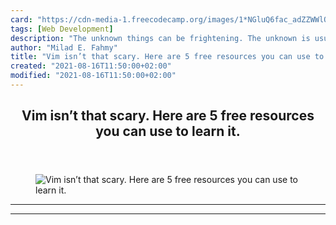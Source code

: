 ```yaml
---
card: "https://cdn-media-1.freecodecamp.org/images/1*NGluQ6fac_adZZWWlQ3VFw.jpeg"
tags: [Web Development]
description: "The unknown things can be frightening. The unknown is usually"
author: "Milad E. Fahmy"
title: "Vim isn’t that scary. Here are 5 free resources you can use to learn it."
created: "2021-08-16T11:50:00+02:00"
modified: "2021-08-16T11:50:00+02:00"
---
```

<div class="site-wrapper">
<main id="site-main" class="site-main outer">
<div class="inner">
<article class="post-full post tag-web-development tag-programming tag-learning-to-code tag-self-improvement tag-technology ">
<header class="post-full-header">
<h1 class="post-full-title">Vim isn’t that scary. Here are 5 free resources you can use to learn it.</h1>
</header>
<figure class="post-full-image">
<picture>
<source media="(max-width: 700px)" sizes="1px" srcset="data:image/gif;base64,R0lGODlhAQABAIAAAAAAAP///yH5BAEAAAAALAAAAAABAAEAAAIBRAA7 1w">
<source media="(min-width: 701px)" sizes="(max-width: 800px) 400px,
(max-width: 1170px) 700px,
1400px" srcset="https://cdn-media-1.freecodecamp.org/images/1*NGluQ6fac_adZZWWlQ3VFw.jpeg 300w,
https://cdn-media-1.freecodecamp.org/images/1*NGluQ6fac_adZZWWlQ3VFw.jpeg 600w,
https://cdn-media-1.freecodecamp.org/images/1*NGluQ6fac_adZZWWlQ3VFw.jpeg 1000w,
https://cdn-media-1.freecodecamp.org/images/1*NGluQ6fac_adZZWWlQ3VFw.jpeg 2000w">
<img onerror="this.style.display='none'" src="https://cdn-media-1.freecodecamp.org/images/1*NGluQ6fac_adZZWWlQ3VFw.jpeg" alt="Vim isn’t that scary. Here are 5 free resources you can use to learn it.">
</picture>
</figure>
<section class="post-full-content">
<div class="post-content">
</div>
<hr>
<hr>
</section>
</article>
</div>
</main>
</div>
<!-- Google Tag Manager (noscript) -->
<!-- End Google Tag Manager (noscript) -->
